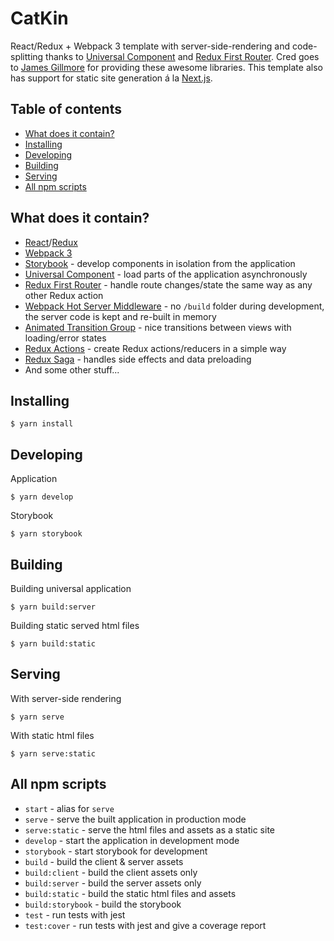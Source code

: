 # CatKin

React/Redux + Webpack 3 template with server-side-rendering and code-splitting thanks to [Universal Component](https://github.com/faceyspacey/react-universal-component) and [Redux First Router](https://github.com/faceyspacey/redux-first-router). Cred goes to [James Gillmore](https://github.com/faceyspacey) for providing these awesome libraries. This template also has support for static site generation á la [Next.js](https://github.com/zeit/next.js/).

## Table of contents

* [What does it contain?](#what-does-it-contain)
* [Installing](#installing)
* [Developing](#developing)
* [Building](#building)
* [Serving](#serving)
* [All npm scripts](#all-npm-scripts)

## What does it contain?

* [React](https://github.com/facebook/react)/[Redux](https://github.com/reactjs/redux)
* [Webpack 3](https://github.com/webpack/webpack)
* [Storybook](https://github.com/storybooks/storybook) - develop components in isolation from the application
* [Universal Component](https://github.com/faceyspacey/react-universal-component) - load parts of the application asynchronously
* [Redux First Router](https://github.com/faceyspacey/redux-first-router) - handle route changes/state the same way as any other Redux action
* [Webpack Hot Server Middleware](https://github.com/60frames/webpack-hot-server-middleware) - no `/build` folder during development, the server code is kept and re-built in memory
* [Animated Transition Group](https://github.com/faceyspacey/animated-transition-group) - nice transitions between views with loading/error states
* [Redux Actions](https://github.com/reduxactions/redux-actions) - create Redux actions/reducers in a simple way
* [Redux Saga](https://github.com/redux-saga/redux-saga) - handles side effects and data preloading
* And some other stuff...

## Installing

```
$ yarn install
```

## Developing

Application
```
$ yarn develop
```

Storybook
```
$ yarn storybook
```

## Building

Building universal application
```
$ yarn build:server
```

Building static served html files
```
$ yarn build:static
```

## Serving

With server-side rendering
```
$ yarn serve
```

With static html files
```
$ yarn serve:static
```

## All npm scripts

* `start` - alias for `serve`
* `serve` - serve the built application in production mode
* `serve:static` - serve the html files and assets as a static site
* `develop` - start the application in development mode
* `storybook` - start storybook for development
* `build` - build the client & server assets
* `build:client` - build the client assets only
* `build:server` - build the server assets only
* `build:static` - build the static html files and assets
* `build:storybook` - build the storybook
* `test` - run tests with jest
* `test:cover` - run tests with jest and give a coverage report
